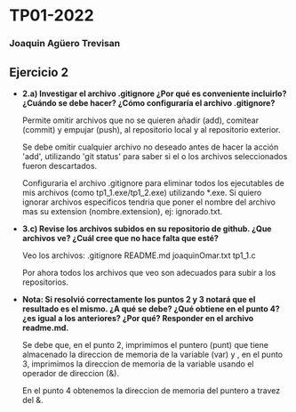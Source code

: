 # TP01-2022
### Joaquin Agüero Trevisan

## Ejercicio 2

- **2.a) Investigar el archivo .gitignore ¿Por qué es conveniente incluirlo? ¿Cuándo se debe hacer? ¿Cómo configuraría el archivo .gitignore?**

    Permite omitir archivos que no se quieren añadir (add), comitear (commit) y empujar (push), al repositorio local y al repositorio exterior.

    Se debe omitir cualquier archivo no deseado antes de hacer la acción 'add', utilizando 'git status' para saber si el o los archivos seleccionados fueron descartados. 

    Configuraria el archivo .gitignore para eliminar todos los ejecutables de mis archivos (como tp1_1.exe/tp1_2.exe) utilizando *.exe. Si quiero ignorar archivos especificos tendria que poner el nombre del archivo mas su extension (nombre.extension), ej: ignorado.txt.

- **3.c)  Revise los archivos subidos en su repositorio de github. ¿Que archivos ve? ¿Cuál cree que no hace falta que esté?**

    Veo los archivos:   .gitignore
                        README.md
                        joaquinOmar.txt
                        tp1_1.c
    
    Por ahora todos los archivos que veo son adecuados para subir a los repositorios.

- **Nota: Si resolvió correctamente los puntos 2 y 3 notará que el resultado es el mismo. ¿A qué se debe? ¿Qué obtiene en el punto 4? ¿es igual a los anteriores? ¿Por qué? Responder en el archivo readme.md.**

    Se debe que, en el punto 2, imprimimos el puntero (punt) que tiene almacenado la direccion de memoria de la variable (var) y , en el punto 3, imprimimos la direccion de memoria de la variable usando el operador de direccion (&).

    En el punto 4 obtenemos la direccion de memoria del puntero a travez del &.